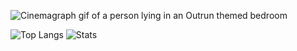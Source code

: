 ![Cinemagraph gif of a person lying in an Outrun themed bedroom](https://i.imgur.com/ZDw8tlA.gif)

![Top Langs](https://github-readme-stats.vercel.app/api/top-langs/?username=shgopher&hide=html)
![Stats](https://github-readme-stats.vercel.app/api?username=shgopher&show_icons=true&count_private=true&line_height=40)
